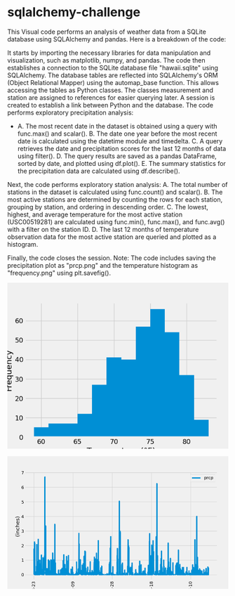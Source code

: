 # sqlalchemy-challenge

This Visual code performs an analysis of weather data from a SQLite 
database using SQLAlchemy and pandas. Here is a breakdown of the code:

It starts by importing the necessary libraries for data manipulation and 
visualization, such as matplotlib, numpy, and pandas.
The code then establishes a connection to the SQLite database file 
"hawaii.sqlite" using SQLAlchemy.
The database tables are reflected into SQLAlchemy's ORM (Object Relational 
Mapper) using the automap_base function. This allows accessing the tables 
as Python classes.
The classes measurement and station are assigned to references for easier 
querying later.
A session is created to establish a link between Python and the database.
The code performs exploratory precipitation analysis:
*  A.	The most recent date in the dataset is obtained using a query with 
func.max() and scalar().
  B.	The date one year before the most recent date is calculated using 
the datetime module and timedelta.
C.	A query retrieves the date and precipitation scores for the last 
12 months of data using filter().
D.	The query results are saved as a pandas DataFrame, sorted by date, 
and plotted using df.plot().
E.	The summary statistics for the precipitation data are calculated 
using df.describe().

Next, the code performs exploratory station analysis:
A.	The total number of stations in the dataset is calculated using 
func.count() and scalar().
B.	The most active stations are determined by counting the rows for 
each station, grouping by station, and ordering in descending order.
C.	The lowest, highest, and average temperature for the most active 
station (USC00519281) are calculated using func.min(), func.max(), and 
func.avg() with a filter on the station ID.
D.	The last 12 months of temperature observation data for the most 
active station are queried and plotted as a histogram.

Finally, the code closes the session.
Note: The code includes saving the precipitation plot as "prcp.png" and 
the temperature histogram as "frequency.png" using plt.savefig().

![frequency](frequency.png)

![prcp](prcp.png)

